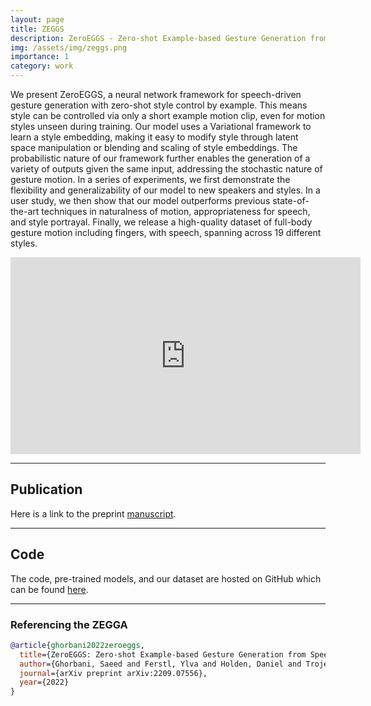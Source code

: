 ```yaml
---
layout: page
title: ZEGGS
description: ZeroEGGS - Zero-shot Example-based Gesture Generation from Speech
img: /assets/img/zeggs.png
importance: 1
category: work
---
```


We present ZeroEGGS, a neural network framework for speech-driven gesture generation with zero-shot style control by example. This means style can be controlled via only a short example motion clip, even for motion styles unseen during training. Our model uses a Variational framework to learn a style embedding, making it easy to modify style through latent space manipulation or blending and scaling of style embeddings. The probabilistic nature of our framework further enables the generation of a variety of outputs given the same input, addressing the stochastic nature of gesture motion. In a series of experiments, we first demonstrate the flexibility and generalizability of our model to new speakers and styles. In a user study, we then show that our model outperforms previous state-of-the-art techniques in naturalness of motion, appropriateness for speech, and style portrayal. Finally, we release a high-quality dataset of full-body gesture motion including fingers, with speech, spanning across 19 different styles.


<div class="row justify-content-sm-center">
    <iframe width="560" height="315" src="https://www.youtube.com/watch?v=YFg7QKWkjwQ" frameborder="0" allow="accelerometer; autoplay; clipboard-write; encrypted-media; gyroscope; picture-in-picture" allowfullscreen></iframe>
</div>

---

## Publication
Here is a link to the preprint [manuscript](https://arxiv.org/abs/2209.07556).

---

## Code
The code, pre-trained models, and our dataset are hosted on GitHub which can be found [here](https://github.com/ubisoft/ubisoft-laforge-ZeroEGGS).

---

### Referencing the ZEGGA
```bibtex
@article{ghorbani2022zeroeggs,
  title={ZeroEGGS: Zero-shot Example-based Gesture Generation from Speech},
  author={Ghorbani, Saeed and Ferstl, Ylva and Holden, Daniel and Troje, Nikolaus F and Carbonneau, Marc-Andr{\'e}},
  journal={arXiv preprint arXiv:2209.07556},
  year={2022}
}
```